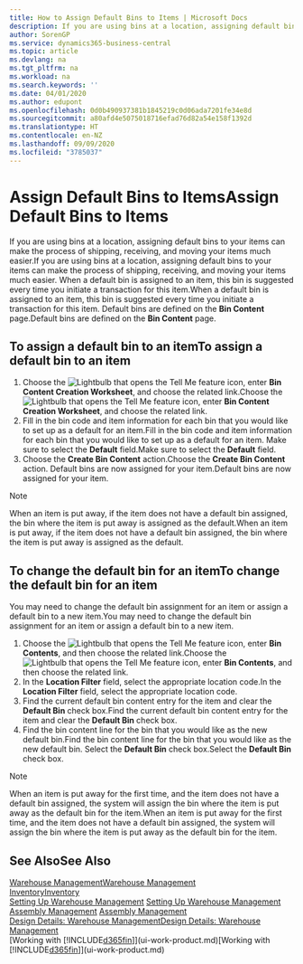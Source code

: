 ```yaml
---
title: How to Assign Default Bins to Items | Microsoft Docs
description: If you are using bins at a location, assigning default bins to your items can make the process of shipping, receiving, and moving your items much easier. When a default bin is assigned to an item, this bin is suggested every time you initiate a transaction for this item.
author: SorenGP
ms.service: dynamics365-business-central
ms.topic: article
ms.devlang: na
ms.tgt_pltfrm: na
ms.workload: na
ms.search.keywords: ''
ms.date: 04/01/2020
ms.author: edupont
ms.openlocfilehash: 0d0b490937381b1845219c0d06ada7201fe34e8d
ms.sourcegitcommit: a80afd4e5075018716efad76d82a54e158f1392d
ms.translationtype: HT
ms.contentlocale: en-NZ
ms.lasthandoff: 09/09/2020
ms.locfileid: "3785037"
---
```

# <a name="assign-default-bins-to-items"></a><span data-ttu-id="c5f7d-104">Assign Default Bins to Items</span><span class="sxs-lookup"><span data-stu-id="c5f7d-104">Assign Default Bins to Items</span></span>
<span data-ttu-id="c5f7d-105">If you are using bins at a location, assigning default bins to your items can make the process of shipping, receiving, and moving your items much easier.</span><span class="sxs-lookup"><span data-stu-id="c5f7d-105">If you are using bins at a location, assigning default bins to your items can make the process of shipping, receiving, and moving your items much easier.</span></span> <span data-ttu-id="c5f7d-106">When a default bin is assigned to an item, this bin is suggested every time you initiate a transaction for this item.</span><span class="sxs-lookup"><span data-stu-id="c5f7d-106">When a default bin is assigned to an item, this bin is suggested every time you initiate a transaction for this item.</span></span> <span data-ttu-id="c5f7d-107">Default bins are defined on the **Bin Content** page.</span><span class="sxs-lookup"><span data-stu-id="c5f7d-107">Default bins are defined on the **Bin Content** page.</span></span>  

## <a name="to-assign-a-default-bin-to-an-item"></a><span data-ttu-id="c5f7d-108">To assign a default bin to an item</span><span class="sxs-lookup"><span data-stu-id="c5f7d-108">To assign a default bin to an item</span></span>
1.  <span data-ttu-id="c5f7d-109">Choose the ![Lightbulb that opens the Tell Me feature](media/ui-search/search_small.png "Tell me what you want to do") icon, enter **Bin Content Creation Worksheet**, and choose the related link.</span><span class="sxs-lookup"><span data-stu-id="c5f7d-109">Choose the ![Lightbulb that opens the Tell Me feature](media/ui-search/search_small.png "Tell me what you want to do") icon, enter **Bin Content Creation Worksheet**, and choose the related link.</span></span>  
2.  <span data-ttu-id="c5f7d-110">Fill in the bin code and item information for each bin that you would like to set up as a default for an item.</span><span class="sxs-lookup"><span data-stu-id="c5f7d-110">Fill in the bin code and item information for each bin that you would like to set up as a default for an item.</span></span> <span data-ttu-id="c5f7d-111">Make sure to select the **Default** field.</span><span class="sxs-lookup"><span data-stu-id="c5f7d-111">Make sure to select the **Default** field.</span></span>  
3.  <span data-ttu-id="c5f7d-112">Choose the **Create Bin Content** action.</span><span class="sxs-lookup"><span data-stu-id="c5f7d-112">Choose the **Create Bin Content** action.</span></span> <span data-ttu-id="c5f7d-113">Default bins are now assigned for your item.</span><span class="sxs-lookup"><span data-stu-id="c5f7d-113">Default bins are now assigned for your item.</span></span>  

> [!NOTE]  
>  <span data-ttu-id="c5f7d-114">When an item is put away, if the item does not have a default bin assigned, the bin where the item is put away is assigned as the default.</span><span class="sxs-lookup"><span data-stu-id="c5f7d-114">When an item is put away, if the item does not have a default bin assigned, the bin where the item is put away is assigned as the default.</span></span>  

## <a name="to-change-the-default-bin-for-an-item"></a><span data-ttu-id="c5f7d-115">To change the default bin for an item</span><span class="sxs-lookup"><span data-stu-id="c5f7d-115">To change the default bin for an item</span></span>  
<span data-ttu-id="c5f7d-116">You may need to change the default bin assignment for an item or assign a default bin to a new item.</span><span class="sxs-lookup"><span data-stu-id="c5f7d-116">You may need to change the default bin assignment for an item or assign a default bin to a new item.</span></span>    
1.  <span data-ttu-id="c5f7d-117">Choose the ![Lightbulb that opens the Tell Me feature](media/ui-search/search_small.png "Tell me what you want to do") icon, enter **Bin Contents**, and then choose the related link.</span><span class="sxs-lookup"><span data-stu-id="c5f7d-117">Choose the ![Lightbulb that opens the Tell Me feature](media/ui-search/search_small.png "Tell me what you want to do") icon, enter **Bin Contents**, and then choose the related link.</span></span>  
2.  <span data-ttu-id="c5f7d-118">In the **Location Filter** field, select the appropriate location code.</span><span class="sxs-lookup"><span data-stu-id="c5f7d-118">In the **Location Filter** field, select the appropriate location code.</span></span>  
3.  <span data-ttu-id="c5f7d-119">Find the current default bin content entry for the item and clear the **Default Bin** check box.</span><span class="sxs-lookup"><span data-stu-id="c5f7d-119">Find the current default bin content entry for the item and clear the **Default Bin** check box.</span></span>  
4.  <span data-ttu-id="c5f7d-120">Find the bin content line for the bin that you would like as the new default bin.</span><span class="sxs-lookup"><span data-stu-id="c5f7d-120">Find the bin content line for the bin that you would like as the new default bin.</span></span> <span data-ttu-id="c5f7d-121">Select the **Default Bin** check box.</span><span class="sxs-lookup"><span data-stu-id="c5f7d-121">Select the **Default Bin** check box.</span></span>  

> [!NOTE]  
>  <span data-ttu-id="c5f7d-122">When an item is put away for the first time, and the item does not have a default bin assigned, the system will assign the bin where the item is put away as the default bin for the item.</span><span class="sxs-lookup"><span data-stu-id="c5f7d-122">When an item is put away for the first time, and the item does not have a default bin assigned, the system will assign the bin where the item is put away as the default bin for the item.</span></span>  

## <a name="see-also"></a><span data-ttu-id="c5f7d-123">See Also</span><span class="sxs-lookup"><span data-stu-id="c5f7d-123">See Also</span></span>  
[<span data-ttu-id="c5f7d-124">Warehouse Management</span><span class="sxs-lookup"><span data-stu-id="c5f7d-124">Warehouse Management</span></span>](warehouse-manage-warehouse.md)  
[<span data-ttu-id="c5f7d-125">Inventory</span><span class="sxs-lookup"><span data-stu-id="c5f7d-125">Inventory</span></span>](inventory-manage-inventory.md)  
<span data-ttu-id="c5f7d-126">[Setting Up Warehouse Management](warehouse-setup-warehouse.md)   </span><span class="sxs-lookup"><span data-stu-id="c5f7d-126">[Setting Up Warehouse Management](warehouse-setup-warehouse.md)   </span></span>  
<span data-ttu-id="c5f7d-127">[Assembly Management](assembly-assemble-items.md)  </span><span class="sxs-lookup"><span data-stu-id="c5f7d-127">[Assembly Management](assembly-assemble-items.md)  </span></span>  
[<span data-ttu-id="c5f7d-128">Design Details: Warehouse Management</span><span class="sxs-lookup"><span data-stu-id="c5f7d-128">Design Details: Warehouse Management</span></span>](design-details-warehouse-management.md)  
<span data-ttu-id="c5f7d-129">[Working with [!INCLUDE[d365fin](includes/d365fin_md.md)]](ui-work-product.md)</span><span class="sxs-lookup"><span data-stu-id="c5f7d-129">[Working with [!INCLUDE[d365fin](includes/d365fin_md.md)]](ui-work-product.md)</span></span>
